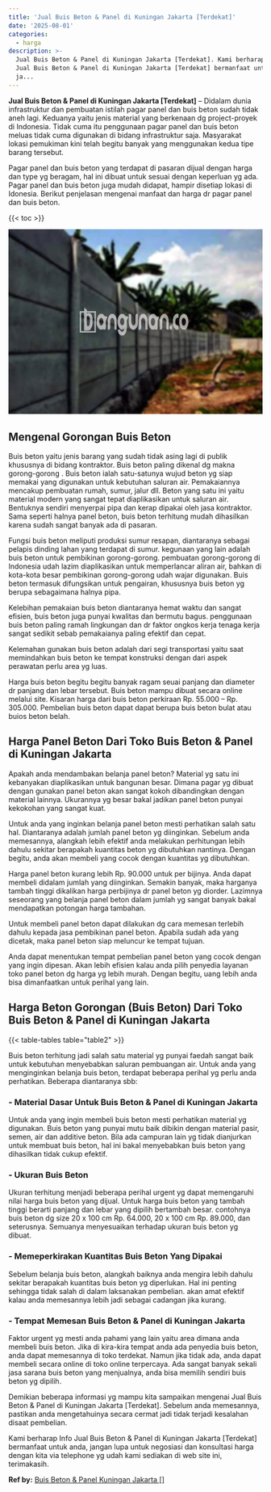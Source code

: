 ```yaml
---
title: 'Jual Buis Beton & Panel di Kuningan Jakarta [Terdekat]'
date: '2025-08-01'
categories:
  - harga
description: >-
  Jual Buis Beton & Panel di Kuningan Jakarta [Terdekat]. Kami berharap Info
  Jual Buis Beton & Panel di Kuningan Jakarta [Terdekat] bermanfaat untuk anda,
  ja...
---
```


**Jual Buis Beton & Panel di Kuningan Jakarta \[Terdekat\]** – Didalam dunia infrastruktur dan pembuatan istilah pagar panel dan buis beton sudah tidak aneh lagi. Keduanya yaitu jenis material yang berkenaan dg project-proyek di Indonesia. Tidak cuma itu penggunaan pagar panel dan buis beton meluas tidak cuma digunakan di bidang infrastruktur saja. Masyarakat lokasi pemukiman kini telah begitu banyak yang menggunakan kedua tipe barang tersebut.

Pagar panel dan buis beton yang terdapat di pasaran dijual dengan harga dan type yg beragam, hal ini dibuat untuk sesuai dengan keperluan yg ada. Pagar panel dan buis beton juga mudah didapat, hampir disetiap lokasi di Idonesia. Berikut penjelasan mengenai manfaat dan harga dr pagar panel dan buis beton.

{{< toc >}}

![Jual Buis Beton & Panel di Kuningan Jakarta [Terdekat]](/images/jual-panel-buis-beton-murah-04.png)

## Mengenal Gorongan Buis Beton

Buis beton yaitu jenis barang yang sudah tidak asing lagi di publik khususnya di bidang kontraktor. Buis beton paling dikenal dg makna gorong-gorong . Buis beton ialah satu-satunya wujud beton yg siap memakai yang digunakan untuk kebutuhan saluran air. Pemakaiannya mencakup pembuatan rumah, sumur, jalur dll. Beton yang satu ini yaitu material modern yang sangat tepat diaplikasikan untuk saluran air. Bentuknya sendiri menyerpai pipa dan kerap dipakai oleh jasa kontraktor. Sama seperti halnya panel beton, buis beton terhitung mudah dihasilkan karena sudah sangat banyak ada di pasaran.

Fungsi buis beton meliputi produksi sumur resapan, diantaranya sebagai pelapis dinding lahan yang terdapat di sumur. kegunaan yang lain adalah buis beton untuk pembikinan gorong-gorong. pembuatan gorong-gorong di Indonesia udah lazim diaplikasikan untuk memperlancar aliran air, bahkan di kota-kota besar pembikinan gorong-gorong udah wajar digunakan. Buis beton termasuk difungsikan untuk pengairan, khususnya buis beton yg berupa sebagaimana halnya pipa.

Kelebihan pemakaian buis beton diantaranya hemat waktu dan sangat efisien, buis beton juga punyai kwalitas dan bermutu bagus. penggunaan buis beton paling ramah lingkungan dan dr faktor ongkos kerja tenaga kerja sangat sedikit sebab pemakaianya paling efektif dan cepat.

Kelemahan gunakan buis beton adalah dari segi transportasi yaitu saat memindahkan buis beton ke tempat konstruksi dengan dari aspek perawatan perlu area yg luas.

Harga buis beton begitu begitu banyak ragam seuai panjang dan diameter dr panjang dan lebar tersebut. Buis beton mampu dibuat secara online melalui site. Kisaran harga dari buis beton perkiraan Rp. 55.000 – Rp. 305.000. Pembelian buis beton dapat dapat berupa buis beton bulat atau buios beton belah.

## Harga Panel Beton Dari Toko Buis Beton & Panel di Kuningan Jakarta

Apakah anda mendambakan belanja panel beton? Material yg satu ini kebanyakan diaplikasikan untuk bangunan besar. Dimana pagar yg dibuat dengan gunakan panel beton akan sangat kokoh dibandingkan dengan material lainnya. Ukurannya yg besar bakal jadikan panel beton punyai kekokohan yang sangat kuat.

Untuk anda yang inginkan belanja panel beton mesti perhatikan salah satu hal. Diantaranya adalah jumlah panel beton yg diinginkan. Sebelum anda memesannya, alangkah lebih efektif anda melakukan perhitungan lebih dahulu sekitar berapakah kuantitas beton yg dibutuhkan nantinya. Dengan begitu, anda akan membeli yang cocok dengan kuantitas yg dibutuhkan.

Harga panel beton kurang lebih Rp. 90.000 untuk per bijinya. Anda dapat membeli didalam jumlah yang diinginkan. Semakin banyak, maka harganya tambah tinggi dikalikan harga perbijinya dr panel beton yg diorder. Lazimnya seseorang yang belanja panel beton dalam jumlah yg sangat banyak bakal mendapatkan potongan harga tambahan.

Untuk membeli panel beton dapat dilakukan dg cara memesan terlebih dahulu kepada jasa pembikinan panel beton. Apabila sudah ada yang dicetak, maka panel beton siap meluncur ke tempat tujuan.

Anda dapat menentukan tempat pembelian panel beton yang cocok dengan yang ingin dipesan. Akan lebih efisien kalau anda pilih penyedia layanan toko panel beton dg harga yg lebih murah. Dengan begitu, uang lebih anda bisa dimanfaatkan untuk perihal yang lain.

## Harga Beton Gorongan (Buis Beton) Dari Toko Buis Beton & Panel di Kuningan Jakarta

{{< table-tables table="table2" >}}

Buis beton terhitung jadi salah satu material yg punyai faedah sangat baik untuk kebutuhan menyebabkan saluran pembuangan air. Untuk anda yang menginginkan belanja buis beton, terdapat beberapa perihal yg perlu anda perhatikan. Beberapa diantaranya sbb:

### \- Material Dasar Untuk Buis Beton & Panel di Kuningan Jakarta

Untuk anda yang ingin membeli buis beton mesti perhatikan material yg digunakan. Buis beton yang punyai mutu baik dibikin dengan material pasir, semen, air dan additive beton. Bila ada campuran lain yg tidak dianjurkan untuk membuat buis beton, hal ini bakal menyebabkan buis beton yang dihasilkan tidak cukup efektif.

### \- Ukuran Buis Beton

Ukuran terhitung menjadi beberapa perihal urgent yg dapat memengaruhi nilai harga buis beton yang dijual. Untuk harga buis beton yang tambah tinggi berarti panjang dan lebar yang dipilih bertambah besar. contohnya buis beton dg size 20 x 100 cm Rp. 64.000, 20 x 100 cm Rp. 89.000, dan seterusnya. Semuanya menyesuaikan terhadap ukuran buis beton yg dibuat.

### \- Memeperkirakan Kuantitas Buis Beton Yang Dipakai

Sebelum belanja buis beton, alangkah baiknya anda mengira lebih dahulu sekitar berapakah kuantitas buis beton yg diperlukan. Hal ini penting sehingga tidak salah di dalam laksanakan pembelian. akan amat efektif kalau anda memesannya lebih jadi sebagai cadangan jika kurang.

### \- Tempat Memesan Buis Beton & Panel di Kuningan Jakarta

Faktor urgent yg mesti anda pahami yang lain yaitu area dimana anda membeli buis beton. Jika di kira-kira tempat anda ada penyedia buis beton, anda dapat memesannya di toko terdekat. Namun jika tidak ada, anda dapat membeli secara online di toko online terpercaya. Ada sangat banyak sekali jasa sarana buis beton yang menjualnya, anda bisa memilih sendiri buis beton yg dipilih.

Demikian beberapa informasi yg mampu kita sampaikan mengenai Jual Buis Beton & Panel di Kuningan Jakarta \[Terdekat\]. Sebelum anda memesannya, pastikan anda mengetahuinya secara cermat jadi tidak terjadi kesalahan disaat pembelian.

Kami berharap Info Jual Buis Beton & Panel di Kuningan Jakarta \[Terdekat\] bermanfaat untuk anda, jangan lupa untuk negosiasi dan konsultasi harga dengan kita via telephone yg udah kami sediakan di web site ini, terimakasih.

**Ref by:** [Buis Beton & Panel Kuningan Jakarta []](https://id.wikipedia.org/wiki/Buis)

